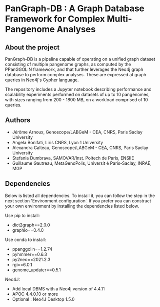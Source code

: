 # PanGraph-DB : A Graph Database Framework for Complex Multi-Pangenome Analyses

## About the project

PanGraph-DB is a pipeline capable of operating on a unified graph dataset consisting of multiple pangenome graphs, as computed by the PPanGGOLiN framework, and that further leverages the Neo4j graph database to perform complex analyses. These are expressed at graph queries in Neo4j's Cypher language.

The repository includes a Jupyter notebook describing performance and scalability experiments performed on datasets of up to 10 pangenomes, with sizes ranging from 200 - 1800 MB, on a workload comprised of 10 queries.

## Authors
- Jérôme Arnoux, Genoscope/LABGeM - CEA, CNRS, Paris Saclay University
- Angela Bonifati, Liris CNRS, Lyon 1 University
- Alexandra Calteau, Genoscope/LABGeM - CEA, CNRS, Paris Saclay University 
- Stefania Dumbrava, SAMOVAR/Inst. Poltech de Paris, ENSIIE 
- Guillaume Gautreau, MetaGenoPolis, Universit ́e Paris-Saclay, INRAE, MGP

## Dependencies
Below is listed all dependencies. To install it, you can follow the step in the next section 'Environment configuration'. If you prefer you can construct your own environment by installing the dependencies listed below.

Use pip to install:
- dict2graph==2.0.0
- graphio==0.4.0

Use conda to install:
- ppanggolin==1.2.74
- pyhmmer==0.6.3
- py2neo==2021.2.3
- rgi==6.0.1
- genome_updater==0.5.1

Neo4J:
- Add local DBMS with a Neo4j version of 4.4.11
- APOC 4.4.0.10 or more
- Optional : Neo4J Desktop 1.5.0
